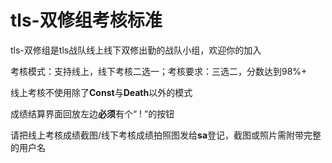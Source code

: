 # tls-双修组考核标准
<p>tls-双修组是tls战队线上线下双修出勤的战队小组，欢迎你的加入<p>
<p>考核模式：支持线上，线下考核二选一；考核要求：三选二，分数达到98%+<p>
<p>线上考核不使用除了<b>Const</b>与<b>Death</b>以外的模式</p><p>成绩结算界面回放左边<b>必须</b>有个“ ! ”的按钮</p>
<p>请把线上考核成绩截图/线下考核成绩拍照图发给<b>sa</b>登记，截图或照片需附带完整的用户名</p>
